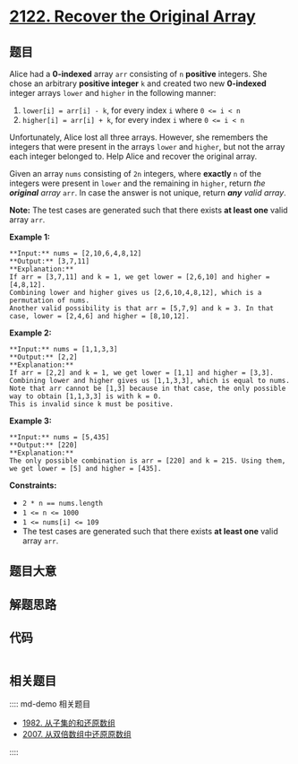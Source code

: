 # [2122. Recover the Original Array](https://leetcode.com/problems/recover-the-original-array)

## 题目

Alice had a **0-indexed** array `arr` consisting of `n` **positive** integers.
She chose an arbitrary **positive integer** `k` and created two new
**0-indexed** integer arrays `lower` and `higher` in the following manner:

  1. `lower[i] = arr[i] - k`, for every index `i` where `0 <= i < n`
  2. `higher[i] = arr[i] + k`, for every index `i` where `0 <= i < n`

Unfortunately, Alice lost all three arrays. However, she remembers the
integers that were present in the arrays `lower` and `higher`, but not the
array each integer belonged to. Help Alice and recover the original array.

Given an array `nums` consisting of `2n` integers, where **exactly** `n` of
the integers were present in `lower` and the remaining in `higher`, return
_the **original** array_ `arr`. In case the answer is not unique, return
_**any** valid array_.

**Note:** The test cases are generated such that there exists **at least one**
valid array `arr`.



**Example 1:**

    
    
    **Input:** nums = [2,10,6,4,8,12]
    **Output:** [3,7,11]
    **Explanation:**
    If arr = [3,7,11] and k = 1, we get lower = [2,6,10] and higher = [4,8,12].
    Combining lower and higher gives us [2,6,10,4,8,12], which is a permutation of nums.
    Another valid possibility is that arr = [5,7,9] and k = 3. In that case, lower = [2,4,6] and higher = [8,10,12]. 
    

**Example 2:**

    
    
    **Input:** nums = [1,1,3,3]
    **Output:** [2,2]
    **Explanation:**
    If arr = [2,2] and k = 1, we get lower = [1,1] and higher = [3,3].
    Combining lower and higher gives us [1,1,3,3], which is equal to nums.
    Note that arr cannot be [1,3] because in that case, the only possible way to obtain [1,1,3,3] is with k = 0.
    This is invalid since k must be positive.
    

**Example 3:**

    
    
    **Input:** nums = [5,435]
    **Output:** [220]
    **Explanation:**
    The only possible combination is arr = [220] and k = 215. Using them, we get lower = [5] and higher = [435].
    



**Constraints:**

  * `2 * n == nums.length`
  * `1 <= n <= 1000`
  * `1 <= nums[i] <= 109`
  * The test cases are generated such that there exists **at least one** valid array `arr`.


## 题目大意

## 解题思路

## 代码

```javascript

```

## 相关题目

:::: md-demo 相关题目
- [1982. 从子集的和还原数组](https://leetcode.com/problems/find-array-given-subset-sums)
- [2007. 从双倍数组中还原原数组](https://leetcode.com/problems/find-original-array-from-doubled-array)

::::
